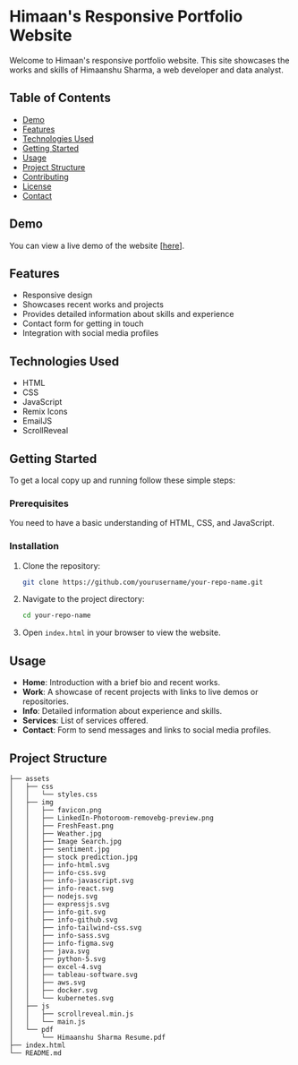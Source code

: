 # Himaan's Responsive Portfolio Website

Welcome to Himaan's responsive portfolio website. This site showcases the works and skills of Himaanshu Sharma, a web developer and data analyst.

## Table of Contents

- [Demo](#demo)
- [Features](#features)
- [Technologies Used](#technologies-used)
- [Getting Started](#getting-started)
- [Usage](#usage)
- [Project Structure](#project-structure)
- [Contributing](#contributing)
- [License](#license)
- [Contact](#contact)

## Demo

You can view a live demo of the website [[here](https://himaan.netlify.app/#)].

## Features

- Responsive design
- Showcases recent works and projects
- Provides detailed information about skills and experience
- Contact form for getting in touch
- Integration with social media profiles

## Technologies Used

- HTML
- CSS
- JavaScript
- Remix Icons
- EmailJS
- ScrollReveal

## Getting Started

To get a local copy up and running follow these simple steps:

### Prerequisites

You need to have a basic understanding of HTML, CSS, and JavaScript.

### Installation

1. Clone the repository:
    ```sh
    git clone https://github.com/yourusername/your-repo-name.git
    ```
2. Navigate to the project directory:
    ```sh
    cd your-repo-name
    ```
3. Open `index.html` in your browser to view the website.

## Usage

- **Home**: Introduction with a brief bio and recent works.
- **Work**: A showcase of recent projects with links to live demos or repositories.
- **Info**: Detailed information about experience and skills.
- **Services**: List of services offered.
- **Contact**: Form to send messages and links to social media profiles.

## Project Structure

```plaintext
├── assets
│   ├── css
│   │   └── styles.css
│   ├── img
│   │   ├── favicon.png
│   │   ├── LinkedIn-Photoroom-removebg-preview.png
│   │   ├── FreshFeast.png
│   │   ├── Weather.jpg
│   │   ├── Image Search.jpg
│   │   ├── sentiment.jpg
│   │   ├── stock prediction.jpg
│   │   ├── info-html.svg
│   │   ├── info-css.svg
│   │   ├── info-javascript.svg
│   │   ├── info-react.svg
│   │   ├── nodejs.svg
│   │   ├── expressjs.svg
│   │   ├── info-git.svg
│   │   ├── info-github.svg
│   │   ├── info-tailwind-css.svg
│   │   ├── info-sass.svg
│   │   ├── info-figma.svg
│   │   ├── java.svg
│   │   ├── python-5.svg
│   │   ├── excel-4.svg
│   │   ├── tableau-software.svg
│   │   ├── aws.svg
│   │   ├── docker.svg
│   │   └── kubernetes.svg
│   ├── js
│   │   ├── scrollreveal.min.js
│   │   └── main.js
│   └── pdf
│       └── Himaanshu Sharma Resume.pdf
├── index.html
└── README.md
